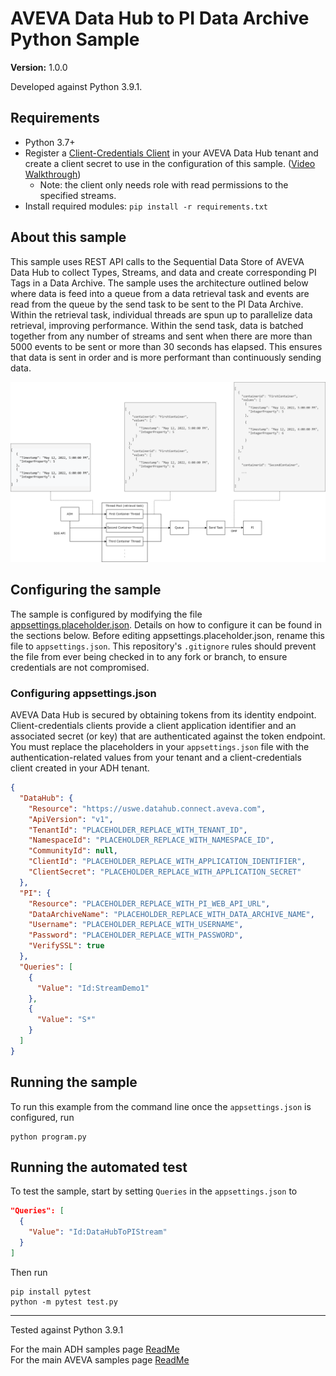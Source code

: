 # AVEVA Data Hub to PI Data Archive Python Sample

**Version:** 1.0.0

Developed against Python 3.9.1.

## Requirements

- Python 3.7+
- Register a [Client-Credentials Client](https://datahub.connect.aveva.com/clients) in your AVEVA Data Hub tenant and create a client secret to use in the configuration of this sample. ([Video Walkthrough](https://www.youtube.com/watch?v=JPWy0ZX9niU))
  - Note: the client only needs role with read permissions to the specified streams.
- Install required modules: `pip install -r requirements.txt`

## About this sample

This sample uses REST API calls to the Sequential Data Store of AVEVA Data Hub to collect Types, Streams, and data and create corresponding PI Tags in a Data Archive. The sample uses the architecture outlined below where data is feed into a queue from a data retrieval task and events are read from the queue by the send task to be sent to the PI Data Archive. Within the retrieval task, individual threads are spun up to parallelize data retrieval, improving performance. Within the send task, data is batched together from any number of streams and sent when there are more than 5000 events to be sent or more than 30 seconds has elapsed. This ensures that data is sent in order and is more performant than continuously sending data.

![data_hub_to_pi_architecture.png](./images/data_hub_to_pi_architecture.png)

## Configuring the sample

The sample is configured by modifying the file [appsettings.placeholder.json](appsettings.placeholder.json). Details on how to configure it can be found in the sections below. Before editing appsettings.placeholder.json, rename this file to `appsettings.json`. This repository's `.gitignore` rules should prevent the file from ever being checked in to any fork or branch, to ensure credentials are not compromised.

### Configuring appsettings.json

AVEVA Data Hub is secured by obtaining tokens from its identity endpoint. Client-credentials clients provide a client application identifier and an associated secret (or key) that are authenticated against the token endpoint. You must replace the placeholders in your `appsettings.json` file with the authentication-related values from your tenant and a client-credentials client created in your ADH tenant.

```json
{
  "DataHub": {
    "Resource": "https://uswe.datahub.connect.aveva.com",              # This is the base ADH URL being used
    "ApiVersion": "v1",                                                # The API version
    "TenantId": "PLACEHOLDER_REPLACE_WITH_TENANT_ID",                  # The Tenant Id of the Tenant that is being read from
    "NamespaceId": "PLACEHOLDER_REPLACE_WITH_NAMESPACE_ID",            # The ID of the Namespace that is being read from
    "CommunityId": null,                                               # The ID of the Community that is being read from (If specified the Namespace Id will be ignored)
    "ClientId": "PLACEHOLDER_REPLACE_WITH_APPLICATION_IDENTIFIER",     # The ID of a client with the necessary permissions
    "ClientSecret": "PLACEHOLDER_REPLACE_WITH_APPLICATION_SECRET"      # The Secret of the above client
  },
  "PI": {
    "Resource": "PLACEHOLDER_REPLACE_WITH_PI_WEB_API_URL",             # The URL of the PI Web API server (Should end in /piwebapi)
    "DataArchiveName": "PLACEHOLDER_REPLACE_WITH_DATA_ARCHIVE_NAME",   # The name of the data archive to send to
    "Username": "PLACEHOLDER_REPLACE_WITH_USERNAME",                   # The username of the account used to authenticate to the PI Web API
    "Password": "PLACEHOLDER_REPLACE_WITH_PASSWORD",                   # The password of the account used to authenticate to the PI Web API
    "VerifySSL": true                                                  # A feature flag for verifying SSL when connection to the PI Web API. It is true by default as we strongly recommended that SSL be checked.
  },
  "Queries": [
    {
      "Value": "Id:StreamDemo1"                                        # A search string to find streams to be transferred. Multiple queries may be specified and they adhere to SDS search syntax.
    },
    {
      "Value": "S*"
    }
  ]
}

```

## Running the sample

To run this example from the command line once the `appsettings.json` is configured, run

```shell
python program.py
```

## Running the automated test

To test the sample, start by setting `Queries` in the `appsettings.json` to

```json
"Queries": [
  {
    "Value": "Id:DataHubToPIStream"
  }
]
```

Then run

```shell
pip install pytest
python -m pytest test.py
```

---

Tested against Python 3.9.1

For the main ADH samples page [ReadMe](https://github.com/osisoft/OSI-Samples-OCS)  
For the main AVEVA samples page [ReadMe](https://github.com/osisoft/OSI-Samples)

